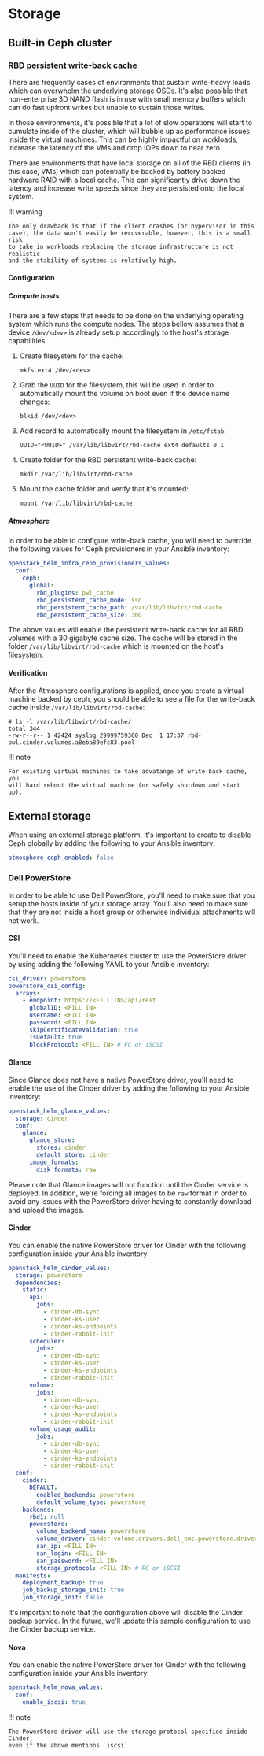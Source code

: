 # Storage

## Built-in Ceph cluster

### RBD persistent write-back cache

There are frequently cases of environments that sustain write-heavy loads which
can overwhelm the underlying storage OSDs. It's also possible that
non-enterprise 3D NAND flash is in use with small memory buffers which can do
fast upfront writes but unable to sustain those writes.

In those environments, it's possible that a lot of slow operations will start to
cumulate inside of the cluster, which will bubble up as performance issues
inside the virtual machines.  This can be highly impactful on workloads,
increase the latency of the VMs and drop IOPs down to near zero.

There are environments that have local storage on all of the RBD clients (in
this case, VMs) which can potentially be backed by battery backed hardware RAID
with a local cache.  This can significantly drive down the latency and increase
write speeds since they are persisted onto the local system.

!!! warning

    The only drawback is that if the client crashes (or hypervisor in this
    case), the data won't easily be recoverable, however, this is a small risk
    to take in workloads replacing the storage infrastructure is not realistic
    and the stability of systems is relatively high.

#### Configuration

##### Compute hosts

There are a few steps that needs to be done on the underlying operating system
which runs the compute nodes. The steps bellow assumes that a device `/dev/<dev>`
is already setup accordingly to the host's storage capabilities.

1. Create filesystem for the cache:

   ```shell
   mkfs.ext4 /dev/<dev>
   ```

2. Grab the `UUID` for the filesystem, this will be used in order to automatically
   mount the volume on boot even if the device name changes:

   ```shell
   blkid /dev/<dev>
   ```

3. Add record to automatically mount the filesystem in `/etc/fstab`:

   ```shell
   UUID="<UUID>" /var/lib/libvirt/rbd-cache ext4 defaults 0 1
   ```

4. Create folder for the RBD persistent write-back cache:

   ```shell
   mkdir /var/lib/libvirt/rbd-cache
   ```

5. Mount the cache folder and verify that it's mounted:

   ```shell
   mount /var/lib/libvirt/rbd-cache
   ```

##### Atmosphere

In order to be able to configure write-back cache, you will need to override the
following values for Ceph provisioners in your Ansible inventory:

```yaml
openstack_helm_infra_ceph_provisioners_values:
  conf:
    ceph:
      global:
        rbd_plugins: pwl_cache
        rbd_persistent_cache_mode: ssd
        rbd_persistent_cache_path: /var/lib/libvirt/rbd-cache
        rbd_persistent_cache_size: 30G
```

The above values will enable the persistent write-back cache for all RBD volumes
with a 30 gigabyte cache size.  The cache will be stored in the folder
`/var/lib/libvirt/rbd-cache` which is mounted on the host's filesystem.

#### Verification

After the Atmosphere configurations is applied, once you create a virtual
machine backed by ceph, you should be able to see a file for the write-back cache
inside `/var/lib/libvirt/rbd-cache`:

```console
# ls -l /var/lib/libvirt/rbd-cache/
total 344
-rw-r--r-- 1 42424 syslog 29999759360 Dec  1 17:37 rbd-pwl.cinder.volumes.a8eba89efc83.pool
```

!!! note

    For existing virtual machines to take advatange of write-back cache, you
    will hard reboot the virtual machine (or safely shutdown and start up).

## External storage

When using an external storage platform, it's important to create to disable Ceph
globally by adding the following to your Ansible inventory:

```yaml
atmosphere_ceph_enabled: false
```

### Dell PowerStore

In order to be able to use Dell PowerStore, you'll need to make sure that you
setup the hosts inside of your storage array. You'll also need to make sure
that they are not inside a host group or otherwise individual attachments will
not work.

#### CSI

You'll need to enable the Kubernetes cluster to use the PowerStore driver by
using adding the following YAML to your Ansible inventory:

```yaml
csi_driver: powerstore
powerstore_csi_config:
  arrays:
    - endpoint: https://<FILL IN>/api/rest
      globalID: <FILL IN>
      username: <FILL IN>
      password: <FILL IN>
      skipCertificateValidation: true
      isDefault: true
      blockProtocol: <FILL IN> # FC or iSCSI
```

#### Glance

Since Glance does not have a native PowerStore driver, you'll need to enable
the use of the Cinder driver by adding the following to your Ansible inventory:

```yaml
openstack_helm_glance_values:
  storage: cinder
  conf:
    glance:
      glance_store:
        stores: cinder
        default_store: cinder
      image_formats:
        disk_formats: raw
```

Please note that Glance images will not function until the Cinder service is
deployed. In addition, we're forcing all images to be `raw` format in order to
avoid any issues with the PowerStore driver having to constantly download and
upload the images.

#### Cinder

You can enable the native PowerStore driver for Cinder with the following
configuration inside your Ansible inventory:

```yaml
openstack_helm_cinder_values:
  storage: powerstore
  dependencies:
    static:
      api:
        jobs:
          - cinder-db-sync
          - cinder-ks-user
          - cinder-ks-endpoints
          - cinder-rabbit-init
      scheduler:
        jobs:
          - cinder-db-sync
          - cinder-ks-user
          - cinder-ks-endpoints
          - cinder-rabbit-init
      volume:
        jobs:
          - cinder-db-sync
          - cinder-ks-user
          - cinder-ks-endpoints
          - cinder-rabbit-init
      volume_usage_audit:
        jobs:
          - cinder-db-sync
          - cinder-ks-user
          - cinder-ks-endpoints
          - cinder-rabbit-init
  conf:
    cinder:
      DEFAULT:
        enabled_backends: powerstore
        default_volume_type: powerstore
    backends:
      rbd1: null
      powerstore:
        volume_backend_name: powerstore
        volume_driver: cinder.volume.drivers.dell_emc.powerstore.driver.PowerStoreDriver
        san_ip: <FILL IN>
        san_login: <FILL IN>
        san_password: <FILL IN>
        storage_protocol: <FILL IN> # FC or iSCSI
  manifests:
    deployment_backup: true
    job_backup_storage_init: true
    job_storage_init: false
```

It's important to note that the configuration above will disable the Cinder
backup service. In the future, we'll update this sample configuration to use
the Cinder backup service.

#### Nova

You can enable the native PowerStore driver for Cinder with the following
configuration inside your Ansible inventory:

```yaml
openstack_helm_nova_values:
  conf:
    enable_iscsi: true
```

!!! note

    The PowerStore driver will use the storage protocol specified inside Cinder,
    even if the above mentions `iscsi`.
